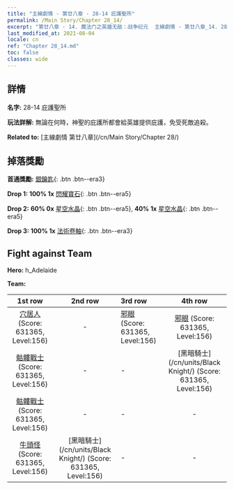 ```yaml
---
title: "主線劇情 - 第廿八章 - 28-14 庇護聖所"
permalink: /Main Story/Chapter 28_14/
excerpt: "第廿八章 - 14. 魔法门之英雄无敌：战争纪元  主線劇情 - 第廿八章_14. 28-14 庇護聖所"
last_modified_at: 2021-08-04
locale: cn
ref: "Chapter 28_14.md"
toc: false
classes: wide
---
```


## 詳情

 **名字:** 28-14 庇護聖所

 **玩法詳解:** 無論在何時，神聖的庇護所都會給英雄提供庇護，免受死敵追殺。

 **Related to:** [主線劇情 第廿八章](/cn/Main Story/Chapter 28/)

## 掉落獎勵

 **首通獎勵:** [銀鑰匙](/cn/Items/con_693/){: .btn .btn--era3}

 **Drop 1:** **100% 1x** [閃耀寶石](/cn/Items/mat_100/){: .btn .btn--era5}

 **Drop 2:** **60% 0x** [星空水晶](/cn/Items/mat_94/){: .btn .btn--era5}, **40% 1x** [星空水晶](/cn/Items/mat_94/){: .btn .btn--era5}

 **Drop 3:** **100% 1x** [法術卷軸](/cn/Items/con_694/){: .btn .btn--era3}


## Fight against Team
 **Hero:** h_Adelaide

 **Team:**


  | 1st row | 2nd row | 3rd row | 4th row |
  |:----:|:----:|:----|:----:|
  | [穴居人](/cn/units/Troglodyte/) (Score: 631365, Level:156)  | - | [邪眼](/cn/units/Beholder/) (Score: 631365, Level:156)  | [邪眼](/cn/units/Beholder/) (Score: 631365, Level:156)  |
  | [骷髏戰士](/cn/units/Skeleton/) (Score: 631365, Level:156)  | - | - | [黑暗騎士](/cn/units/Black Knight/) (Score: 631365, Level:156)  |
  | [骷髏戰士](/cn/units/Skeleton/) (Score: 631365, Level:156)  | - | - | - |
  | [牛頭怪](/cn/units/Minotaur/) (Score: 631365, Level:156)  | [黑暗騎士](/cn/units/Black Knight/) (Score: 631365, Level:156)  | - | - |


